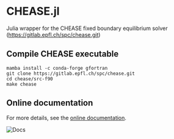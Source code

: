# CHEASE.jl

Julia wrapper for the CHEASE fixed boundary equilibrium solver (https://gitlab.epfl.ch/spc/chease.git)

## Compile CHEASE executable

```
mamba install -c conda-forge gfortran
git clone https://gitlab.epfl.ch/spc/chease.git
cd chease/src-f90
make chease
```

## Online documentation
For more details, see the [online documentation](https://projecttorreypines.github.io/CHEASE.jl/dev).

![Docs](https://github.com/ProjectTorreyPines/CHEASE.jl/actions/workflows/make_docs.yml/badge.svg)